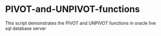 # PIVOT-and-UNPIVOT-functions
This script demonstrates the PIVOT and UNPIVOT functions in oracle live sql database server
